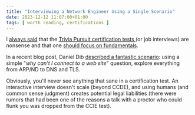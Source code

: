 ```yaml
---
title: "Interviewing a Network Engineer Using a Single Scenario"
date: 2023-12-12 11:07:00+01:00
tags: [ worth reading, certifications ]
---
```

I [always said](/tag/certifications/) that the [Trivia Pursuit certification tests ](/2020/09/worth-reading-iron-chef-certification-edition/)(or job interviews) are nonsense and that one [should focus on fundamentals](/2015/03/you-must-understand-fundamentals-to-be/).

In a recent blog post, Daniel Dib [described a fantastic scenario](https://lostintransit.se/2023/12/06/how-to-interview-a-network-engineer-using-a-single-scenario/): using a simple "_why can't I connect to a web site_" question, explore everything from ARP/ND to DNS and TLS.

Obviously, you'll never see anything that sane in a certification test. An interactive interview doesn't scale (beyond CCDE), and using humans (and common sense judgment) creates potential legal liabilities (there were rumors that had been one of the reasons a talk with a proctor who could flunk you was dropped from the CCIE test).